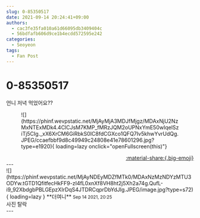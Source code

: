 ```yaml
---
slug: 0-85350517
date: 2021-09-14 20:24:41+09:00
authors:
  - cac3fe35fa010a61d66095db3409404c
  - 56bdfafb606d9ce1b4ecdd572595e242
categories:
  - Seoyeon
tags:
  - Fan Post
---
```


# 0-85350517

<div class="post-container" markdown="1">
<div class="content-container md-sidebar__scrollwrap" markdown="1">

언니 저녁 먹었어요??
<figure markdown="1">
![](https://phinf.wevpstatic.net/MjAyMjA3MDJfMjgz/MDAxNjU2NzMxNTExMDk4.4ClCJsM7KMP_fMRzJQM2oUPNxYmE50wIqelSziTj5CIg._xX6XrCM6GiRbkS0IC8fdCGXco1QFQ7Iv5khwYvrUdQg.JPEG/ccaefbbf9d8c49949c24808e41e78601296.jpg?type=e1920){ loading=lazy onclick="openFullscreen(this)"}
</figure>


</div>
</div>

<div style="text-align: right;" markdown="1">
<a href="https://weverse.io/fromis9/fanpost/0-85350517" style="text-align: right;">:material-share:{.big-emoji}</a>
</div>
---

<div class="comments-container md-sidebar__scrollwrap" markdown="1">
<div class="comment" markdown="1">
<div class='id-container' markdown="1">
![](https://phinf.wevpstatic.net/MjAyNDEyMDZfMTk0/MDAxNzMzNDYzMTU3ODYw.tGTD1QfitfecHkFF9-zI4fL0xnXf8VH8ht2j5Xh2a74g.QufL-i9_92XbdgbPBLGEpzXIrDqS4JTDRCqprDbYdJIg.JPEG/image.jpg?type=s72){ loading=lazy }
**<span class="artist">더여니</span>** <small>Sep 14 2021, 20:25</small><br>
</div>
<div class='comment-body' markdown="1">
사진 탈락
</div>
</div>
</div>
---
